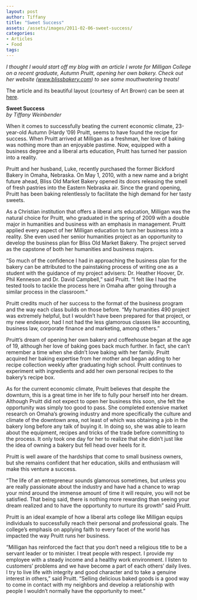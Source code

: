 ```yaml
---
layout: post
author: Tiffany
title: "Sweet Success"
assets: /assets/images/2011-02-06-sweet-success/
categories: 
- Articles
- Food
tags: 
---
```


_I thought I would start off my blog with an article I wrote for Milligan College on a recent graduate, Autumn Pruitt, opening her own bakery. Check out her website (www.blissbakery.com) to see some mouthwatering treats!_

The article and its beautiful layout (courtesy of Art Brown) can be seen at [here](http://issuu.com/milligancollege/docs/milliganmagazine_su10?mode=embed&layout=http%3A//skin.issuu.com/v/color/layout.xml&backgroundColor=000000&showFlipBtn=true).

**Sweet Success**  
_by Tiffany Weinbender_

When it comes to successfully beating the current economic climate, 23-year-old Autumn (Hardy ’09) Pruitt, seems to have found the recipe for success. When Pruitt arrived at Milligan as a freshman, her love of baking was nothing more than an enjoyable pastime. Now, equipped with a business degree and a liberal arts education, Pruitt has turned her passion into a reality.

Pruitt and her husband, Luke, recently purchased the former Bickford Bakery in Omaha, Nebraska. On May 1, 2010, with a new name and a bright future ahead, Bliss Old Market Bakery opened its doors releasing the smell of fresh pastries into the Eastern Nebraska air. Since the grand opening, Pruitt has been baking relentlessly to facilitate the high demand for her tasty sweets.

As a Christian institution that offers a liberal arts education, Milligan was the natural choice for Pruitt, who graduated in the spring of 2009 with a double major in humanities and business with an emphasis in management. Pruitt applied every aspect of her Milligan education to turn her business into a reality. She even used her senior humanities project as an opportunity to develop the business plan for Bliss Old Market Bakery. The project served as the capstone of both her humanities and business majors.

“So much of the confidence I had in approaching the business plan for the bakery can be attributed to the painstaking process of writing one as a student with the guidance of my project advisers: Dr. Heather Hoover, Dr. Phil Kenneson and Dr. David Campbell,” said Pruitt. “I felt like I had the tested tools to tackle the process here in Omaha after going through a similar process in the classroom.”

Pruitt credits much of her success to the format of the business program and the way each class builds on those before. “My humanities 490 project was extremely helpful, but I wouldn’t have been prepared for that project, or my new endeavor, had I not had the less glamorous classes like accounting, business law, corporate finance and marketing, among others.”

Pruitt’s dream of opening her own bakery and coffeehouse began at the age of 19, although her love of baking goes back much further. In fact, she can’t remember a time when she didn’t love baking with her family. Pruitt acquired her baking expertise from her mother and began adding to her recipe collection weekly after graduating high school. Pruitt continues to experiment with ingredients and add her own personal recipes to the bakery’s recipe box.

As for the current economic climate, Pruitt believes that despite the downturn, this is a great time in her life to fully pour herself into her dream. Although Pruitt did not expect to open her business this soon, she felt the opportunity was simply too good to pass. She completed extensive market research on Omaha’s growing industry and more specifically the culture and climate of the downtown area, not least of which was obtaining a job in the bakery long before any talk of buying it. In doing so, she was able to learn about the equipment, recipes and tricks of the trade before committing to the process. It only took one day for her to realize that she didn’t just like the idea of owning a bakery but fell head over heels for it.

Pruitt is well aware of the hardships that come to small business owners, but she remains confident that her education, skills and enthusiasm will make this venture a success.

“The life of an entrepreneur sounds glamorous sometimes, but unless you are really passionate about the industry and have had a chance to wrap your mind around the immense amount of time it will require, you will not be satisfied. That being said, there is nothing more rewarding than seeing your dream realized and to have the opportunity to nurture its growth” said Pruitt.

Pruitt is an ideal example of how a liberal arts college like Milligan equips individuals to successfully reach their personal and professional goals. The college’s emphasis on applying faith to every facet of the world has impacted the way Pruitt runs her business.

“Milligan has reinforced the fact that you don’t need a religious title to be a servant leader or to minister. I treat people with respect. I provide my employee with a steady income and a healthy work environment. I listen to customers’ problems and we have become a part of each others’ daily lives. I try to live life with integrity and good character and to take a genuine interest in others,” said Pruitt. “Selling delicious baked goods is a good way to come in contact with my neighbors and develop a relationship with people I wouldn’t normally have the opportunity to meet.”